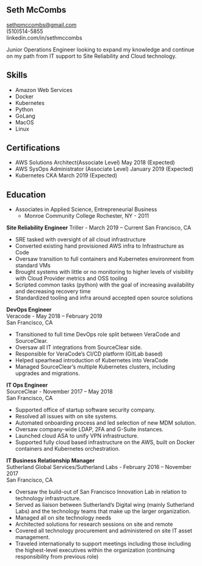 ## Seth  McCombs
sethpmccombs@gmail.com  
(510)514-5855  
linkedin.com/in/sethmccombs


Junior  Operations  Engineer  looking  to  expand  my  knowledge  and  continue  on  my  path  from  IT  support  to  Site  Reliability  and  Cloud  technology. 

## Skills
* Amazon Web Services
* Docker
* Kubernetes
* Python
* GoLang
* MacOS
* Linux


## Certifications
* AWS  Solutions  Architect(Associate  Level)  May  2018  (Expected)
* AWS  SysOps  Administrator  (Associate  Level) January 2019  (Expected)
* Kubernetes CKA March 2019 (Expected)


## Education
* Associates  in  Applied  Science, Entrepreneurial  Business
  * Monroe  Community  College  Rochester,  NY  -  2011

**Site Reliability Engineer**
Triller - March 2019 – Current
San Francisco, CA

* SRE tasked with oversight of all cloud infrastructure
* Converted existing hand provisioned AWS infra to Infrastructure as Code
* Oversaw transition to full containers and Kubernetes environment from standard VMs
* Brought systems with little or no monitoring to higher levels of visibility with Cloud Provider metrics and OSS tooling
* Scripted common tasks (python) with the goal of increasing availability and decreasing recovery time 
* Standardized tooling and infra around accepted open source solutions


**DevOps Engineer**  
Veracode - May 2018 – February 2019  
San Francisco, CA

* Transitioned to full time DevOps role split between VeraCode and SourceClear. 
* Oversaw all IT integrations from SourceClear side. 
* Responsible for VeraCode’s CI/CD platform (GitLab based)
* Helped spearhead introduction of Kubernetes into VeraCode
* Managed SourceClear’s multiple Kubernetes clusters, including upgrades and migrations.

**IT Ops Engineer**  
SourceClear - November 2017 – May 2018  
San Francisco, CA

* Supported office of startup software security company.
* Resolved all issues with on site systems.
* Automated onboarding process and led selection of new MDM solution.
* Oversaw company-wide LDAP, 2FA and G-Suite instances.
* Launched cloud ASA to unify VPN infrastructure. 
* Supported fully cloud based infrastructure on the AWS, built on Docker containers and Kubernetes orchestration. 	

**IT Business Relationship Manager**  
Sutherland Global Services/Sutherland Labs - 
February 2016 – November 2017  
San Francisco, CA

* Oversaw the build-out of San Francisco Innovation Lab in relation to technology infrastructure. 
* Served as liaison between Sutherland’s Digital wing (mainly Sutherland Labs) and the technology teams that make up the larger organization.
* Managed all on site technology needs
* Architected solutions for research sessions on site and remote
* Covered all technology procurement and administered on site IT asset management. 
* Traveled internationally to support meetings including those including the highest-level executives within the organization (continuing responsibility from previous role)
